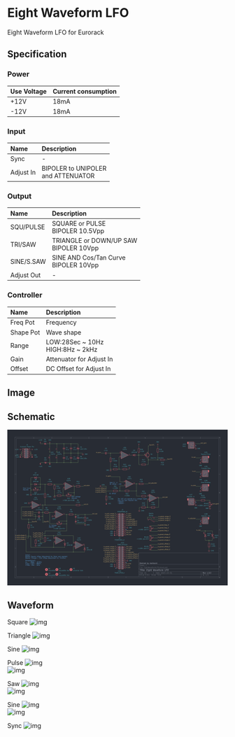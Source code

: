 # Eight Waveform LFO

Eight Waveform LFO for Eurorack

## Specification

### Power

|Use Voltage|Current consumption|
|:--|:--|
|+12V|18mA|
|-12V|18mA|

### Input

|Name|Description|
|:--|:--|
|Sync|-|
|Adjust In|BIPOLER to UNIPOLER<br>and ATTENUATOR|

### Output

|Name|Description|
|:--|:--|
|SQU/PULSE|SQUARE or PULSE<br> BIPOLER 10.5Vpp|
|TRI/SAW|TRIANGLE or DOWN/UP SAW<br> BIPOLER 10Vpp|
|SINE/S.SAW| SINE AND Cos/Tan Curve<br>BIPOLER 10Vpp|
|Adjust Out|-|

### Controller

|Name|Description|
|:--|:--|
|Freq Pot|Frequency|
|Shape Pot|Wave shape|
|Range|LOW:28Sec ~ 10Hz<br>HIGH:8Hz ~ 2kHz|
|Gain|Attenuator for Adjust In|
|Offset|DC Offset for Adjust In|

## Image

## Schematic

![img](_data/EightWaveformLFO_rev1.0.0.png)

## Waveform

Square
![img](_data/ewlfo_wave_squ.png)  

Triangle
![img](_data/ewlfo_wave_tri.png)  

Sine
![img](_data/ewlfo_wave_sin.png)  

Pulse
![img](_data/ewlfo_wave_pulse1.png)  
![img](_data/ewlfo_wave_pulse2.png)  

Saw
![img](_data/ewlfo_wave_saw_down.png)  
![img](_data/ewlfo_wave_saw_up.png)  

Sine
![img](_data/ewlfo_wave_sin_down.png)  
![img](_data/ewlfo_wave_sin_up.png)  

Sync
![img](_data/ewlfo_wave_sync.png)  
